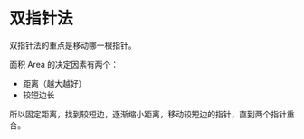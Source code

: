 # 双指针法

双指针法的重点是移动哪一根指针。

面积 Area 的决定因素有两个：

- 距离（越大越好）
- 较短边长

所以固定距离，找到较短边，逐渐缩小距离，移动较短边的指针，直到两个指针重合。

